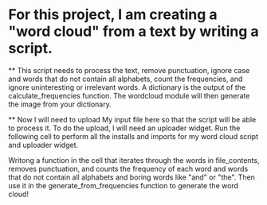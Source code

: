 
 # For this project, I am creating a "word cloud" from a text by writing a script.

**  This script needs to process the text, remove punctuation, ignore case and words that do not contain all alphabets, count the frequencies, and ignore uninteresting       or irrelevant words. A dictionary is the output of the calculate_frequencies function. The wordcloud module will then generate the image from your dictionary.

**  Now I will need to upload My input file here so that the script will be able to process it. To do the upload, I will need an uploader widget. Run the following cell to perform all the installs and imports for my word cloud script and uploader widget.

Writong  a function in the cell that iterates through the words in file_contents, removes punctuation, and counts the frequency of each word and words that do not contain all alphabets and boring words like "and" or "the". Then use it in the generate_from_frequencies function to generate the word cloud!
